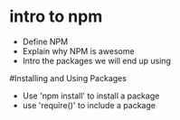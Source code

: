 # intro to npm 

* Define NPM
* Explain why NPM is awesome
* Intro the packages we will end up using


#Installing and Using Packages

* Use 'npm install' to install a package
* use 'require()' to include a package

